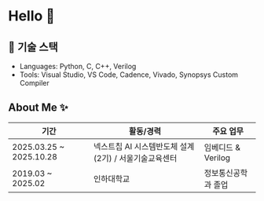 # Hello 👋

## 🔧 기술 스택
- Languages: Python, C, C++, Verilog
- Tools: Visual Studio, VS Code, Cadence, Vivado, Synopsys Custom Compiler
## About Me ✨

| 기간                     | 활동/경력                          | 주요 업무                         |
|------------------------|----------------------------------|----------------------------------|
| 2025.03.25 ~ 2025.10.28 | 넥스트칩 AI 시스템반도체 설계 (2기) / 서울기술교육센터 |     임베디드 & Verilog     |
| 2019.03 ~ 2025.02       | 인하대학교         |     정보통신공학과 졸업     |
